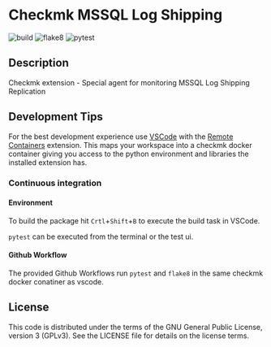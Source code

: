 # Checkmk MSSQL Log Shipping

![build](https://github.com/fyotta/checkmk-mssql-log-shipping/workflows/build/badge.svg)
![flake8](https://github.com/fyotta/checkmk-mssql-log-shipping/workflows/Lint/badge.svg)
![pytest](https://github.com/fyotta/checkmk-mssql-log-shipping/workflows/pytest/badge.svg)

## Description
Checkmk extension - Special agent for monitoring MSSQL Log Shipping Replication

## Development Tips

For the best development experience use [VSCode](https://code.visualstudio.com/) with the [Remote Containers](https://marketplace.visualstudio.com/items?itemName=ms-vscode-remote.remote-containers) extension. This maps your workspace into a checkmk docker container giving you access to the python environment and libraries the installed extension has.

### Continuous integration
#### Environment

To build the package hit `Crtl`+`Shift`+`B` to execute the build task in VSCode.

`pytest` can be executed from the terminal or the test ui.

#### Github Workflow

The provided Github Workflows run `pytest` and `flake8` in the same checkmk docker conatiner as vscode.

## License

This code is distributed under the terms of the GNU General Public License, version 3 (GPLv3).
See the LICENSE file for details on the license terms.
